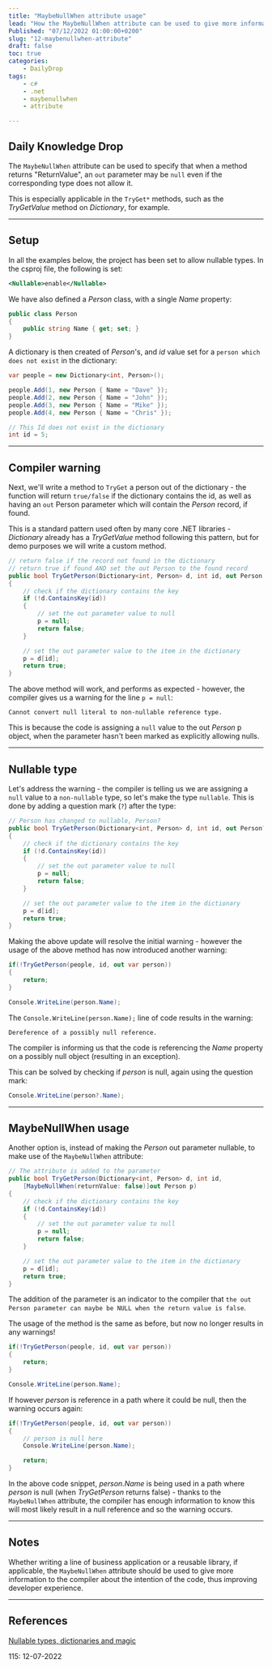 ```yaml
---
title: "MaybeNullWhen attribute usage"
lead: "How the MaybeNullWhen attribute can be used to give more information to the compiler about your code"
Published: "07/12/2022 01:00:00+0200"
slug: "12-maybenullwhen-attribute"
draft: false
toc: true
categories:
    - DailyDrop
tags:
    - c#
    - .net
    - maybenullwhen
    - attribute

---
```


## Daily Knowledge Drop

The `MaybeNullWhen` attribute can be used to specify that when a method returns "ReturnValue", an `out` parameter may be `null` even if the corresponding type does not allow it.  

This is especially applicable in the `TryGet*` methods, such as the _TryGetValue_ method on _Dictionary_, for example. 

---

## Setup

In all the examples below, the project has been set to allow nullable types. In the csproj file, the following is set:

``` xml
<Nullable>enable</Nullable>
```

We have also defined a _Person_ class, with a single _Name_ property:

``` csharp
public class Person
{
    public string Name { get; set; } 
}
```

A dictionary is then created of _Person_'s, and _id_ value set for a `person which does not exist` in the dictionary:

``` csharp
var people = new Dictionary<int, Person>();

people.Add(1, new Person { Name = "Dave" });
people.Add(2, new Person { Name = "John" });
people.Add(3, new Person { Name = "Mike" });
people.Add(4, new Person { Name = "Chris" });

// This Id does not exist in the dictionary
int id = 5;
```

---

## Compiler warning

Next, we'll write a method to `TryGet` a person out of the dictionary - the function will return `true/false` if the dictionary contains the id, as well as having an `out` Person parameter which will contain the _Person_ record, if found. 

This is a standard pattern used often by many core .NET libraries - _Dictionary_ already has a _TryGetValue_ method following this pattern, but for demo purposes we will write a custom method.

``` csharp
// return false if the record not found in the dictionary
// return true if found AND set the out Person to the found record
public bool TryGetPerson(Dictionary<int, Person> d, int id, out Person p)
{
    // check if the dictionary contains the key
    if (!d.ContainsKey(id))
    {
        // set the out parameter value to null
        p = null;
        return false;
    }

    // set the out parameter value to the item in the dictionary
    p = d[id];
    return true;
}
```

The above method will work, and performs as expected - however, the compiler gives us a warning for the line `p = null`:

``` terminal
Cannot convert null literal to non-nullable reference type.
```

This is because the code is assigning a `null` value to the out _Person_ p object, when the parameter hasn't been marked as explicitly allowing nulls.

---

## Nullable type

Let's address the warning - the compiler is telling us we are assigning a `null` value to a `non-nullable` type, so let's make the type `nullable`. This is done by adding a question mark (`?`) after the type:

``` csharp
// Person has changed to nullable, Person?
public bool TryGetPerson(Dictionary<int, Person> d, int id, out Person? p)
{
    // check if the dictionary contains the key
    if (!d.ContainsKey(id))
    {
        // set the out parameter value to null
        p = null;
        return false;
    }

    // set the out parameter value to the item in the dictionary
    p = d[id];
    return true;
}
```

Making the above update will resolve the initial warning - however the usage of the above method has now introduced another warning:

``` csharp
if(!TryGetPerson(people, id, out var person))
{
    return;
}

Console.WriteLine(person.Name);
```

The `Console.WriteLine(person.Name);` line of code results in the warning:

``` terminal
Dereference of a possibly null reference.
```

The compiler is informing us that the code is referencing the _Name_ property on a possibly null object (resulting in an exception).

This can be solved by checking if _person_ is null, again using the question mark:

``` csharp
Console.WriteLine(person?.Name);
```

---

## MaybeNullWhen usage

Another option is, instead of making the _Person_ out parameter nullable, to make use of the `MaybeNullWhen` attribute:

``` csharp
// The attribute is added to the parameter
public bool TryGetPerson(Dictionary<int, Person> d, int id, 
    [MaybeNullWhen(returnValue: false)]out Person p)
{
    // check if the dictionary contains the key
    if (!d.ContainsKey(id))
    {
        // set the out parameter value to null
        p = null;
        return false;
    }

    // set the out parameter value to the item in the dictionary
    p = d[id];
    return true;
}
```

The addition of the parameter is an indicator to the compiler that `the out Person parameter can maybe be NULL when the return value is false`.

The usage of the method is the same as before, but now no longer results in any warnings! 

``` csharp
if(!TryGetPerson(people, id, out var person))
{
    return;
}

Console.WriteLine(person.Name);
```

If however _person_ is reference in a path where it could be null, then the warning occurs again:

``` csharp
if(!TryGetPerson(people, id, out var person))
{
    // person is null here
    Console.WriteLine(person.Name);

    return;
}
```

In the above code snippet, _person.Name_ is being used in a path where _person_ is null (when _TryGetPerson_ returns false) - thanks to the `MaybeNullWhen` attribute, the compiler has enough information to know this will most likely result in a null reference and so the warning occurs.

---

## Notes

Whether writing a line of business application or a reusable library, if applicable, the `MaybeNullWhen` attribute should be used to give more information to the compiler about the intention of the code, thus improving developer experience.

---

## References

[Nullable types, dictionaries and magic](https://www.reddit.com/r/csharp/comments/uxlkub/nullable_types_dictionaries_and_magic/)   

<?# DailyDrop ?>115: 12-07-2022<?#/ DailyDrop ?>
